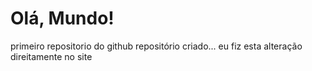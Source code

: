 # Olá, Mundo!
 primeiro repositorio do github
 repositório criado...
eu fiz esta alteração direitamente no site
